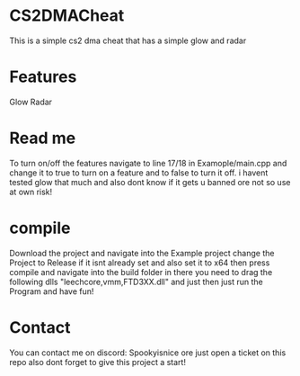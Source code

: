 # CS2DMACheat
This is a simple cs2 dma cheat that has a simple glow and radar



# Features
Glow
Radar

# Read me
To turn on/off the features navigate to line 17/18 in Examople/main.cpp and change it to true to turn on a feature and to false to turn it off.
i havent tested glow that much and also dont know if it gets u banned ore not so use at own risk!


# compile
Download the project and navigate into the Example project change the Project to Release if it isnt already set and also set it to x64 then press compile 
and navigate into the build folder in there you need to drag the following dlls "leechcore,vmm,FTD3XX.dll" and just then just run the Program and have fun!


# Contact

You can contact me on discord: Spookyisnice ore just open a ticket on this repo also dont forget to give this project a start!
